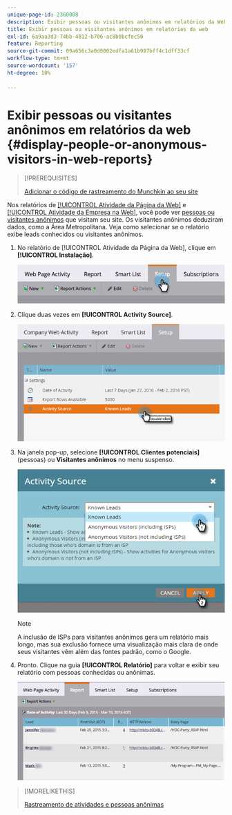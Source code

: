 ```yaml
---
unique-page-id: 2360008
description: Exibir pessoas ou visitantes anônimos em relatórios da Web - Documentação do Marketo - Documentação do produto
title: Exibir pessoas ou visitantes anônimos em relatórios da web
exl-id: 6a9aa3d3-74bb-4812-b706-ac8b0bcfec50
feature: Reporting
source-git-commit: 09a656c3a0d0002edfa1a61b987bff4c1dff33cf
workflow-type: tm+mt
source-wordcount: '157'
ht-degree: 10%

---
```


# Exibir pessoas ou visitantes anônimos em relatórios da web {#display-people-or-anonymous-visitors-in-web-reports}

>[!PREREQUISITES]
>
>[Adicionar o código de rastreamento do Munchkin ao seu site](/help/marketo/product-docs/administration/additional-integrations/add-munchkin-tracking-code-to-your-website.md)

Nos relatórios de [[!UICONTROL Atividade da Página da Web]](/help/marketo/product-docs/reporting/basic-reporting/report-types/web-page-activity-report.md) e [[!UICONTROL Atividade da Empresa na Web]](/help/marketo/product-docs/reporting/basic-reporting/report-types/company-web-activity-report.md), você pode ver [pessoas ou visitantes anônimos](/help/marketo/product-docs/core-marketo-concepts/smart-lists-and-static-lists/managing-people-in-smart-lists/understanding-anonymous-activity-and-people.md) que visitam seu site. Os visitantes anônimos deduziram dados, como a Área Metropolitana.  Veja como selecionar se o relatório exibe leads conhecidos ou visitantes anônimos.

1. No relatório de [!UICONTROL Atividade da Página da Web], clique em **[!UICONTROL Instalação]**.

   ![](assets/image2015-3-10-11-3a43-3a13.png)

1. Clique duas vezes em **[!UICONTROL Activity Source]**.

   ![](assets/image2016-2-2-14-3a5-3a59.png)

1. Na janela pop-up, selecione **[!UICONTROL Clientes potenciais]** (pessoas) ou **Visitantes anônimos** no menu suspenso.

   ![](assets/image2016-2-2-14-3a7-3a8.png)

   >[!NOTE]
   >
   >A inclusão de ISPs para visitantes anônimos gera um relatório mais longo, mas sua exclusão fornece uma visualização mais clara de onde seus visitantes vêm além das fontes padrão, como o Google.

1. Pronto. Clique na guia **[!UICONTROL Relatório]** para voltar e exibir seu relatório com pessoas conhecidas ou anônimas.

   ![](assets/image2015-3-10-11-3a48-3a36.png)

>[!MORELIKETHIS]
>
>[Rastreamento de atividades e pessoas anônimas](/help/marketo/product-docs/reporting/basic-reporting/report-activity/tracking-anonymous-activity-and-people.md)
